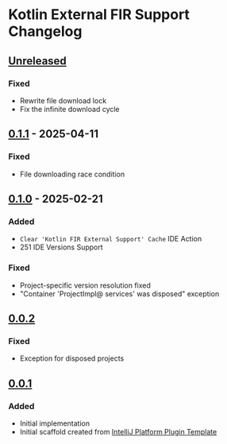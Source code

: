 <!-- Keep a Changelog guide -> https://keepachangelog.com -->

# Kotlin External FIR Support Changelog

## [Unreleased]

### Fixed
- Rewrite file download lock
- Fix the infinite download cycle

## [0.1.1] - 2025-04-11

### Fixed

- File downloading race condition

## [0.1.0] - 2025-02-21

### Added

- `Clear 'Kotlin FIR External Support' Cache` IDE Action
- 251 IDE Versions Support

### Fixed

- Project-specific version resolution fixed
- "Container 'ProjectImpl@ services' was disposed" exception

## [0.0.2]

### Fixed

- Exception for disposed projects

## [0.0.1]

### Added

- Initial implementation
- Initial scaffold created from [IntelliJ Platform Plugin Template](https://github.com/JetBrains/intellij-platform-plugin-template)

[Unreleased]: https://github.com/Mr3zee/kotlin-plugins/compare/v0.1.1...HEAD
[0.1.1]: https://github.com/Mr3zee/kotlin-plugins/compare/v0.1.0...v0.1.1
[0.1.0]: https://github.com/Mr3zee/kotlin-plugins/compare/v0.0.2...v0.1.0
[0.0.2]: https://github.com/Mr3zee/kotlin-plugins/compare/v0.0.1...v0.0.2
[0.0.1]: https://github.com/Mr3zee/kotlin-plugins/commits/v0.0.1
